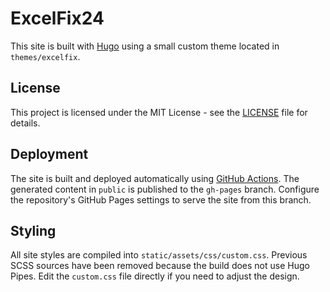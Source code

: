 # ExcelFix24

This site is built with [Hugo](https://gohugo.io/) using a small custom theme located in `themes/excelfix`.

## License
This project is licensed under the MIT License - see the [LICENSE](LICENSE) file for details.

## Deployment
The site is built and deployed automatically using [GitHub Actions](.github/workflows/hugo-gh-pages.yml). The generated content in `public` is published to the `gh-pages` branch. Configure the repository's GitHub Pages settings to serve the site from this branch.

## Styling
All site styles are compiled into `static/assets/css/custom.css`. Previous SCSS
sources have been removed because the build does not use Hugo Pipes. Edit the
`custom.css` file directly if you need to adjust the design.
